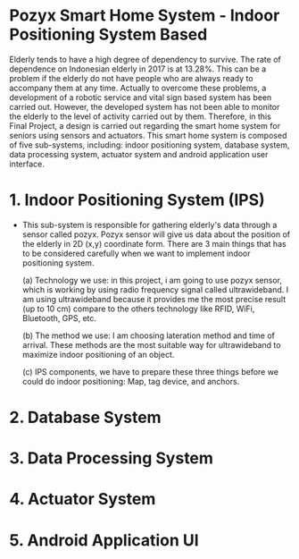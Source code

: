 # Pozyx Smart Home System - Indoor Positioning System Based
Elderly tends to have a high degree of dependency to survive. The rate of dependence on Indonesian elderly in 2017 is at 13.28%. This can be a problem if the elderly do not have people who are always ready to accompany them at any time. Actually to overcome these problems, a development of a robotic service and vital sign based system has been carried out. However, the developed system has not been able to monitor the elderly to the level of activity carried out by them. Therefore, in this Final Project, a design is carried out regarding the smart home system for seniors using sensors and actuators. This smart home system is composed of five sub-systems, including: indoor positioning system, database system, data processing system, actuator system and android application user interface.

# 1. Indoor Positioning System (IPS)
- This sub-system is responsible for gathering elderly's data through a sensor called pozyx. Pozyx sensor will give us data about the position of the elderly in 2D (x,y) coordinate form. There are 3 main things that has to be considered carefully when we want to implement indoor positioning system. 

	(a) Technology we use: in this project, i am going to use pozyx sensor, which is working by using radio frequency signal called 	ultrawideband. I am using ultrawideband because it provides me the most precise result (up to 10 cm) compare to the others technology like RFID, WiFi, Bluetooth, GPS, etc. 

	(b) The method we use: I am choosing lateration method and time of arrival. These methods are the most suitable way for ultrawideband to maximize indoor positioning of an object. 

	(c) IPS components, we have to prepare these three things before we could do indoor positioning: Map, tag device, and anchors.

# 2. Database System
# 3. Data Processing System
# 4. Actuator System
# 5. Android Application UI
